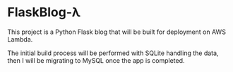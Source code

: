 # FlaskBlog-λ

This project is a Python Flask blog that will be built for deployment on AWS Lambda.

The initial build process will be performed with SQLite handling the data, then I will be migrating to MySQL once the app is completed.
